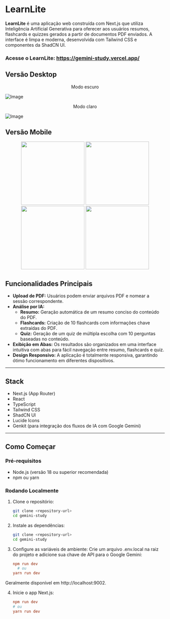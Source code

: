 # LearnLite

**LearnLite** é uma aplicação web construída com Next.js que utiliza Inteligência Artificial Generativa para oferecer aos usuários resumos, flashcards e quizzes gerados a partir de documentos PDF enviados. A interface é limpa e moderna, desenvolvida com Tailwind CSS e componentes da ShadCN UI.

### Acesse o LearnLite: https://gemini-study.vercel.app/

## Versão Desktop

<p align="center">Modo escuro</p>

![Image](https://github.com/user-attachments/assets/712e098c-d31c-4df9-82ae-72a0c2292773)

<p align="center">Modo claro</p>

![Image](https://github.com/user-attachments/assets/de5d0d14-8932-43f3-89dd-b9926361af8d)

## Versão Mobile

<p align="center">
  <img src="https://github.com/user-attachments/assets/3e4c0ab9-598e-4549-ad51-423231938fdb" width=200>
  <img src="https://github.com/user-attachments/assets/8818f8b4-4c37-45fd-a425-c3e98e7a64f7" width=200>
  <img src="https://github.com/user-attachments/assets/d1256221-bf4c-4934-af63-a970bb0b8431" width=200>
  <img src="https://github.com/user-attachments/assets/22fec5b6-14a0-4feb-a8fe-d3a76a32c044" width=200>
</p>

## Funcionalidades Principais

- **Upload de PDF:** Usuários podem enviar arquivos PDF e nomear a sessão correspondente.  
- **Análise por IA:**  
  - **Resumo:** Geração automática de um resumo conciso do conteúdo do PDF.  
  - **Flashcards:** Criação de 10 flashcards com informações chave extraídas do PDF.  
  - **Quiz:** Geração de um quiz de múltipla escolha com 10 perguntas baseadas no conteúdo.  
- **Exibição em Abas:** Os resultados são organizados em uma interface intuitiva com abas para fácil navegação entre resumo, flashcards e quiz.  
- **Design Responsivo:** A aplicação é totalmente responsiva, garantindo ótimo funcionamento em diferentes dispositivos.  

---

## Stack

- Next.js (App Router)  
- React  
- TypeScript  
- Tailwind CSS  
- ShadCN UI  
- Lucide Icons  
- Genkit (para integração dos fluxos de IA com Google Gemini)  

---

## Como Começar

### Pré-requisitos

- Node.js (versão 18 ou superior recomendada)  
- npm ou yarn  

### Rodando Localmente

1. Clone o repositório:
    
   ```bash
   git clone <repository-url>
   cd gemini-study
   
2. Instale as dependências:

   ```bash
   git clone <repository-url>
   cd gemini-study

3. Configure as variáveis de ambiente:
Crie um arquivo .env.local na raiz do projeto e adicione sua chave de API para o Google Gemini:

    ```ini
    npm run dev
      # ou
    yarn run dev
    
  Geralmente disponível em http://localhost:9002.

4. Inicie o app Next.js:
  
    ```ini
    npm run dev
    # ou
    yarn run dev
